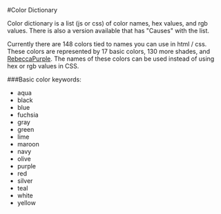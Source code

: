 #Color Dictionary

Color dictionary is a list (js or css) of color names, hex values, and rgb values. There is also a version available that has "Causes" with the list.

Currently there are 148 colors tied to names you can use in html / css. These colors are represented by 17 basic colors, 130 more shades, and [RebeccaPurple](http://meyerweb.com/eric/thoughts/2014/06/19/rebeccapurple/). The names of these colors can be used instead of using hex or rgb values in CSS.

###Basic color keywords:

* aqua
* black
* blue
* fuchsia
* gray
* green
* lime
* maroon
* navy
* olive
* purple
* red
* silver
* teal
* white
* yellow

